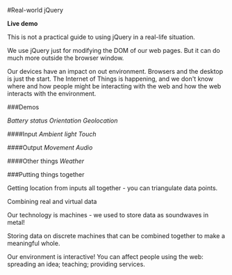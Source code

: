 #Real-world jQuery

**Live demo**

This is not a practical guide to using jQuery in a real-life situation.

We use jQuery just for modifying the DOM of our web pages. But it can do much more outside the browser window.

Our devices have an impact on out environment. Browsers and the desktop is just the start. The Internet of Things is happening, and we don't know where and how people might be interacting with the web and how the web interacts with the environment.

###Demos

_Battery status_
_Orientation_
_Geolocation_

####Input
_Ambient light_
_Touch_

####Output
_Movement_
_Audio_

####Other things
_Weather_

###Putting things together

Getting location from inputs all together - you can triangulate data points.

Combining real and virtual data

Our technology is machines - we used to store data as soundwaves in metal!

Storing data on discrete machines that can be combined together to make a meaningful whole.

Our environment is interactive! You can affect people using the web: spreading an idea; teaching; providing services.


